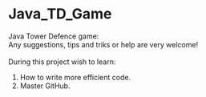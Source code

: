 # Java_TD_Game
Java Tower Defence game:<br/>
Any suggestions, tips and triks or help are very welcome!<br/>
<br/>
During this project wish to learn: <br/>
1. How to write more efficient code.<br/>
2. Master GitHub.<br/>
